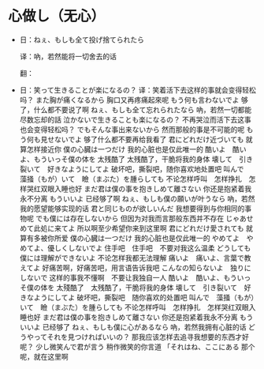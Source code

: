 # 心做し（无心）

* 	日：ねぇ、もしも全て投げ捨てられたら

	译：吶，若然能将一切舍去的话



	翻：


 

* 	日：笑って生きることが楽になるの？
译：笑着活下去这样的事就会变得轻松吗？
また胸が痛くなるから
胸口又再疼痛起來呢
もう何も言わないでよ
够了，什么都不要说了啊
ねぇ、もしも全て忘れられたなら
吶，若然一切都能尽数忘却的話
泣かないで生きることも楽になるの？
不再哭泣而活下去这事也会变得轻松吗？
でもそんな事出来ないから
然而那般的事是不可能的呢
もう何も見せないでよ
够了什么都不要再给我看了
君にどれだけ近づいても
就算怎样接近你
僕の心臓は一つだけ
我的心脏也是仅此唯一的
酷いよ　酷いよ、もういっそ僕の体を
太残酷了 太残酷了，干脆将我的身体
壊して　引き裂いて　好きなようにしてよ
破坏吧，撕裂吧，随你喜欢地处置吧
叫んで　藻掻（もが）いて　瞼（まぶた）を腫らしても
不论怎样呼叫　怎样挣扎　怎样哭红双眼入睡也好
まだ君は僕の事を抱きしめて離さない
你还是抱紧着我永不分离
もういいよ
已经够了啊
ねぇ、もしも僕の願いが叶うなら
吶，若然我的愿望能够实现的话
君と同じものが欲しいんだ
我想要得到与你相同的事物呢
でも僕には存在しないから
但因为对我而言那般东西并不存在
じゃあせめて此処に来てよ
所以啊至少希望你来到这里啊
君にどれだけ愛されても
就算有多被你所爱
僕の心臓は一つだけ
我的心脏也是仅此唯一的
やめてよ　やめてよ、優しくしないでよ
住手吧　住手吧　不要对我这么温柔
どうしても僕には理解ができないよ
不论怎样我都无法理解
痛いよ　痛いよ、言葉で教えてよ
好痛苦啊，好痛苦吧，用言语告诉我吧
こんなの知らないよ　独りにしないで
这样的事我不懂啊　不要让我独自一人
酷いよ　酷いよ、もういっそ僕の体を
太殘酷了　太残酷了，干脆将我的身体
壊して　引き裂いて　好きなようにしてよ
破坏吧，撕裂吧　随你喜欢的处置吧
叫んで　藻掻（もが）いて　瞼（まぶた）を腫らしても
不论怎样呼叫　怎样挣扎　怎样哭红双眼入睡也好
まだ君は僕の事を抱きしめて離さない
你还是抱紧着我永不分离
もういいよ
已经够了
ねぇ、もしも僕に心があるなら
吶，若然我拥有心脏的话
どうやってそれを見つければいいの？
那我应该怎样去追寻我想要的东西才好呢？
少し微笑んで君が言う
稍作微笑的你言道
「それはね、ここにある
那个呢，就在这里啊